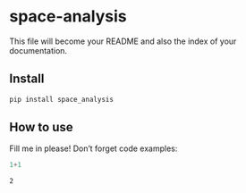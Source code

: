# space-analysis


<!-- WARNING: THIS FILE WAS AUTOGENERATED! DO NOT EDIT! -->

This file will become your README and also the index of your
documentation.

## Install

``` sh
pip install space_analysis
```

## How to use

Fill me in please! Don’t forget code examples:

``` python
1+1
```

    2
